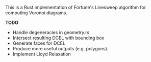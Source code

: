 This is a Rust implementation of Fortune's Linesweep algorithm for computing Voronoi diagrams.

**TODO**
* Handle degeneracies in geometry.rs
* Intersect resulting DCEL with bounding box
* Generate faces for DCEL
* Produce more useful outputs (e.g. polygons).
* Implement Lloyd Relaxation